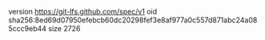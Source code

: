 version https://git-lfs.github.com/spec/v1
oid sha256:8ed69d07950efebcb60dc20298fef3e8af977a0c557d871abc24a085ccc9eb44
size 2726
